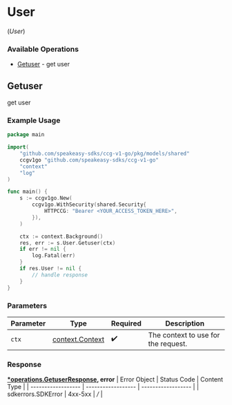 # User
(*User*)

### Available Operations

* [Getuser](#getuser) - get user

## Getuser

get user

### Example Usage

```go
package main

import(
	"github.com/speakeasy-sdks/ccg-v1-go/pkg/models/shared"
	ccgv1go "github.com/speakeasy-sdks/ccg-v1-go"
	"context"
	"log"
)

func main() {
    s := ccgv1go.New(
        ccgv1go.WithSecurity(shared.Security{
            HTTPCCG: "Bearer <YOUR_ACCESS_TOKEN_HERE>",
        }),
    )

    ctx := context.Background()
    res, err := s.User.Getuser(ctx)
    if err != nil {
        log.Fatal(err)
    }
    if res.User != nil {
        // handle response
    }
}
```

### Parameters

| Parameter                                             | Type                                                  | Required                                              | Description                                           |
| ----------------------------------------------------- | ----------------------------------------------------- | ----------------------------------------------------- | ----------------------------------------------------- |
| `ctx`                                                 | [context.Context](https://pkg.go.dev/context#Context) | :heavy_check_mark:                                    | The context to use for the request.                   |


### Response

**[*operations.GetuserResponse](../../pkg/models/operations/getuserresponse.md), error**
| Error Object       | Status Code        | Content Type       |
| ------------------ | ------------------ | ------------------ |
| sdkerrors.SDKError | 4xx-5xx            | */*                |
